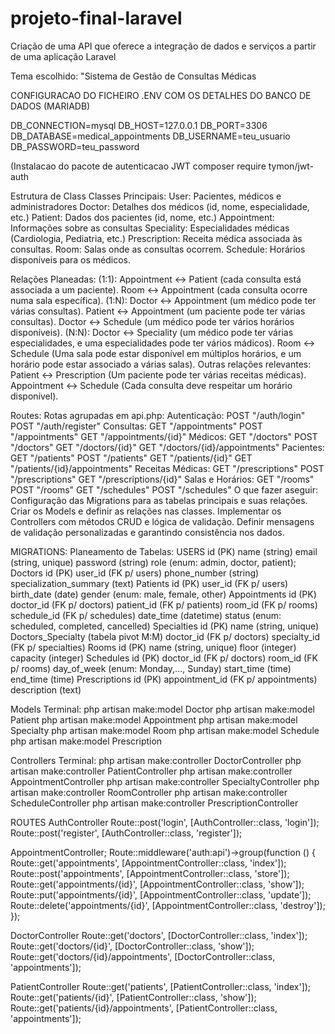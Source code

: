 # projeto-final-laravel
Criação de uma API que oferece a integração de dados e serviços a partir de uma aplicação Laravel

Tema escolhido: "Sistema de Gestão de Consultas Médicas


CONFIGURACAO DO FICHEIRO .ENV COM OS DETALHES DO BANCO DE DADOS (MARIADB)

DB_CONNECTION=mysql
DB_HOST=127.0.0.1
DB_PORT=3306
DB_DATABASE=medical_appointments
DB_USERNAME=teu_usuario
DB_PASSWORD=teu_password

(Instalacao do pacote de autenticacao JWT
composer require tymon/jwt-auth


Estrutura de Class
  Classes Principais:
    User: Pacientes, médicos e administradores
    Doctor: Detalhes dos médicos (id, nome, especialidade, etc.)
    Patient: Dados dos pacientes (id, nome, etc.)
    Appointment: Informações sobre as consultas
    Speciality: Especialidades médicas (Cardiologia, Pediatria, etc.)
    Prescription: Receita médica associada às consultas.
    Room: Salas onde as consultas ocorrem.
    Schedule: Horários disponíveis para os médicos.

  Relações Planeadas:
    (1:1):
      Appointment <-> Patient (cada consulta está associada a um paciente).
      Room <-> Appointment (cada consulta ocorre numa sala específica).
    (1:N):
      Doctor <-> Appointment (um médico pode ter várias consultas).
      Patient <-> Appointment (um paciente pode ter várias consultas).
      Doctor <-> Schedule (um médico pode ter vários horários disponíveis).
    (N:N):
      Doctor <-> Speciality (um médico pode ter várias especialidades, e uma especialidades pode                                 ter vários mádicos).
      Room <-> Schedule (Uma sala pode estar disponível em múltiplos horários, e um horário pode                             estar associado a várias salas).
    Outras relações relevantes:
      Patient <-> Prescription (Um paciente pode ter várias receitas médicas).
      Appointment <-> Schedule (Cada consulta deve respeitar um horário disponível).

  Routes:
    Rotas agrupadas em api.php:
      Autenticação:
        POST "/auth/login"
        POST "/auth/register"
      Consultas:
        GET "/appointments"
        POST "/appointments"
        GET "/appointments/{id}"
      Médicos:
        GET "/doctors"
        POST "/doctors"
        GET "/doctors/{id}"
        GET "/doctors/{id}/appointments"
      Pacientes:
        GET "/patients"
        POST "/patients"
        GET "/patients/{id}"
        GET "/patients/{id}/appointments"
      Receitas Médicas:
        GET "/prescriptions"
        POST "/prescriptions"
        GET "/prescriptions/{id}"
      Salas e Horários:
        GET "/rooms"
        POST "/rooms"
        GET "/schedules"
        POST "/schedules"
O que fazer aseguir:
  Configuração das Migrations para as tabelas principais e suas relações.
  Criar os Models e definir as relações nas classes.
  Implementar os Controllers com métodos CRUD e lógica de validação.
  Definir mensagens de validação personalizadas e garantindo consistência nos dados.


MIGRATIONS:
  Planeamento de Tabelas:
    USERS
      id (PK)
      name (string)
      email (string, unique)
      password (string)
      role (enum: admin, doctor, patient);
    Doctors
      id (PK)
      user_id (FK p/ users)
      phone_number (string)
      specialization_summary (text)
    Patients
      id (PK)
      user_id (FK p/ users)
      birth_date (date)
      gender (enum: male, female, other)
    Appointments
      id (PK)
      doctor_id (FK p/ doctors)
      patient_id (FK p/ patients)
      room_id (FK p/ rooms)
      schedule_id (FK p/ schedules)
      date_time (datetime)
      status (enum: scheduled, completed, cancelled)
    Specialties
      id (PK)
      name (string, unique)
    Doctors_Specialty (tabela pivot M:M)
      doctor_id (FK p/ doctors)
      specialty_id (FK p/ specialties)
    Rooms
      id (PK)
      name (string, unique)
      floor (integer)
      capacity (integer)
    Schedules
      id (PK)
      doctor_id (FK p/ doctors)
      room_id (FK p/ rooms)
      day_of_week (enum: Monday,..., Sunday)
      start_time (time)
      end_time (time)
    Prescriptions
      id (PK)
      appointment_id (FK p/ appointments)
      description (text)


Models
  Terminal:
    php artisan make:model Doctor
    php artisan make:model Patient
    php artisan make:model Appointment
    php artisan make:model Specialty
    php artisan make:model Room
    php artisan make:model Schedule
    php artisan make:model Prescription

    
Controllers
  Terminal:
    php artisan make:controller DoctorController
    php artisan make:controller PatientController
    php artisan make:controller AppointmentController
    php artisan make:controller SpecialtyController
    php artisan make:controller RoomController
    php artisan make:controller ScheduleController
    php artisan make:controller PrescriptionController

ROUTES
  AuthController
    Route::post('login', [AuthController::class, 'login']);
    Route::post('register', [AuthController::class, 'register']);
    
  AppointmentController;
    Route::middleware('auth:api')->group(function () {
        Route::get('appointments', [AppointmentController::class, 'index']);
        Route::post('appointments', [AppointmentController::class, 'store']);
        Route::get('appointments/{id}', [AppointmentController::class, 'show']);
        Route::put('appointments/{id}', [AppointmentController::class, 'update']);
        Route::delete('appointments/{id}', [AppointmentController::class, 'destroy']);
    });

  DoctorController
    Route::get('doctors', [DoctorController::class, 'index']);
    Route::get('doctors/{id}', [DoctorController::class, 'show']);
    Route::get('doctors/{id}/appointments', [DoctorController::class, 'appointments']);
  
  PatientController
    Route::get('patients', [PatientController::class, 'index']);
    Route::get('patients/{id}', [PatientController::class, 'show']);
    Route::get('patients/{id}/appointments', [PatientController::class, 'appointments']);

  


      

